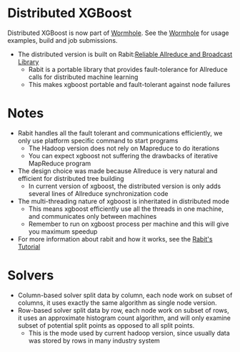 Distributed XGBoost
======
Distributed XGBoost is now part of [Wormhole](https://github.com/dmlc/wormhole/learn/xgboost).
See the [Wormhole](https://github.com/dmlc/wormhole/learn/xgboost) for usage examples, build and job submissions.
* The distributed version is built on Rabit:[Reliable Allreduce and Broadcast Library](https://github.com/dmlc/rabit)
  - Rabit is a portable library that provides fault-tolerance for Allreduce calls for distributed machine learning  
  - This makes xgboost portable and fault-tolerant against node failures

Notes
====
* Rabit handles all the fault tolerant and communications efficiently, we only use platform specific command to start programs
  - The Hadoop version does not rely on Mapreduce to do iterations
  - You can expect xgboost not suffering the drawbacks of iterative MapReduce program
* The design choice was made because Allreduce is very natural and efficient for distributed tree building
  - In current version of xgboost, the distributed version is only adds several lines of Allreduce synchronization code
* The multi-threading nature of xgboost is inheritated in distributed mode
  - This means xgboost efficiently use all the threads in one machine, and communicates only between machines
  - Remember to run on xgboost process per machine and this will give you maximum speedup
* For more information about rabit and how it works, see the [Rabit's Tutorial](https://github.com/dmlc/rabit/tree/master/guide)

Solvers
=====
* Column-based solver split data by column, each node work on subset of columns, 
  it uses exactly the same algorithm as single node version.
* Row-based solver split data by row, each node work on subset of rows,
  it uses an approximate histogram count algorithm, and will only examine subset of 
  potential split points as opposed to all split points.
  - This is the mode used by current hadoop version, since usually data was stored by rows in many industry system
